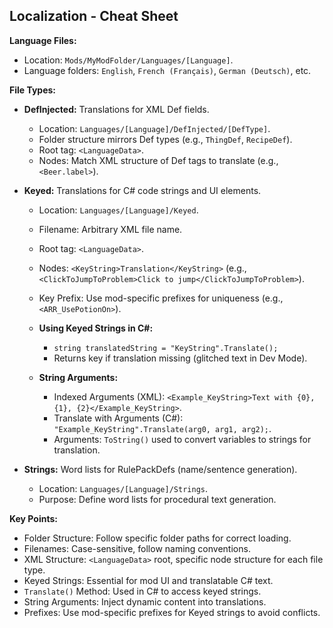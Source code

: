 
## Localization - Cheat Sheet

**Language Files:**

- Location: `Mods/MyModFolder/Languages/[Language]`.
- Language folders: `English`, `French (Français)`, `German (Deutsch)`, etc.

**File Types:**

- **DefInjected:** Translations for XML Def fields.
    - Location: `Languages/[Language]/DefInjected/[DefType]`.
    - Folder structure mirrors Def types (e.g., `ThingDef`, `RecipeDef`).
    - Root tag: `<LanguageData>`.
    - Nodes: Match XML structure of Def tags to translate (e.g., `<Beer.label>`).

- **Keyed:** Translations for C# code strings and UI elements.
    - Location: `Languages/[Language]/Keyed`.
    - Filename: Arbitrary XML file name.
    - Root tag: `<LanguageData>`.
    - Nodes: `<KeyString>Translation</KeyString>` (e.g., `<ClickToJumpToProblem>Click to jump</ClickToJumpToProblem>`).
    - Key Prefix: Use mod-specific prefixes for uniqueness (e.g., `<ARR_UsePotionOn>`).

    - **Using Keyed Strings in C#:**
        - `string translatedString = "KeyString".Translate();`
        - Returns key if translation missing (glitched text in Dev Mode).

    - **String Arguments:**
        - Indexed Arguments (XML): `<Example_KeyString>Text with {0}, {1}, {2}</Example_KeyString>`.
        - Translate with Arguments (C#): `"Example_KeyString".Translate(arg0, arg1, arg2);`.
        - Arguments: `ToString()` used to convert variables to strings for translation.

- **Strings:** Word lists for RulePackDefs (name/sentence generation).
    - Location: `Languages/[Language]/Strings`.
    - Purpose: Define word lists for procedural text generation.

**Key Points:**

- Folder Structure: Follow specific folder paths for correct loading.
- Filenames: Case-sensitive, follow naming conventions.
- XML Structure:  `<LanguageData>` root, specific node structure for each file type.
- Keyed Strings: Essential for mod UI and translatable C# text.
- `Translate()` Method:  Used in C# to access keyed strings.
- String Arguments:  Inject dynamic content into translations.
- Prefixes: Use mod-specific prefixes for Keyed strings to avoid conflicts.
```
